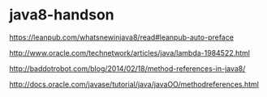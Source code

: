 java8-handson
=============

https://leanpub.com/whatsnewinjava8/read#leanpub-auto-preface

http://www.oracle.com/technetwork/articles/java/lambda-1984522.html 

http://baddotrobot.com/blog/2014/02/18/method-references-in-java8/

http://docs.oracle.com/javase/tutorial/java/javaOO/methodreferences.html

